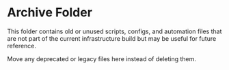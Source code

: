 # Archive Folder

This folder contains old or unused scripts, configs, and automation files that are not part of the current infrastructure build but may be useful for future reference.

Move any deprecated or legacy files here instead of deleting them.
